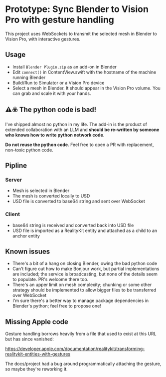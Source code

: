 # Prototype: Sync Blender to Vision Pro with gesture handling

This project uses WebSockets to transmit the selected mesh in Blender to Vision Pro, with interactive gestures.

## Usage

- Install `Blender Plugin.zip` as an add-on in Blender
- Edit `connect()` in ContentView.swift with the hostname of the machine running Blender
- Build/Run to Simulator or a Vision Pro device
- Select a mesh in Blender. It should appear in the Vision Pro volume. You can grab and scale it with your hands.

## ⚠️☣️ The python code is bad!

I've shipped almost no python in my life. The add-in is the product of extended collaboration with an LLM and **should be re-written by someone who knows how to write python network code**.

**Do not reuse the python code**. Feel free to open a PR with replacement, non-toxic python code.

## Pipline

### Server
- Mesh is selected in Blender
- The mesh is converted locally to USD
- USD file is converted to base64 string and sent over WebSocket

### Client
- base64 string is received and converted back into USD file
- USD file is imported as a RealityKit entity and attached as a child to an anchor entity

## Known issues

- There's a bit of a hang on closing Blender, owing the bad python code
- Can't figure out how to make Bonjour work, but partial implementations are included; the service is broadcasting, but none of the details seem to populate. PR's welcome there too.
- There's an upper limit on mesh complexity; chunking or some other strategy should be implemented to allow bigger files to be transferred over WebSocket
- I'm sure there's a better way to manage package dependencies in Blender's python; feel free to propose one!

## Missing Apple code

Gesture handling borrows heavily from a file that used to exist at this URL but has since vanished:

https://developer.apple.com/documentation/realitykit/transforming-realitykit-entities-with-gestures

The docs/project had a bug around programmatically attaching the gesture, so maybe they're reworking it.
